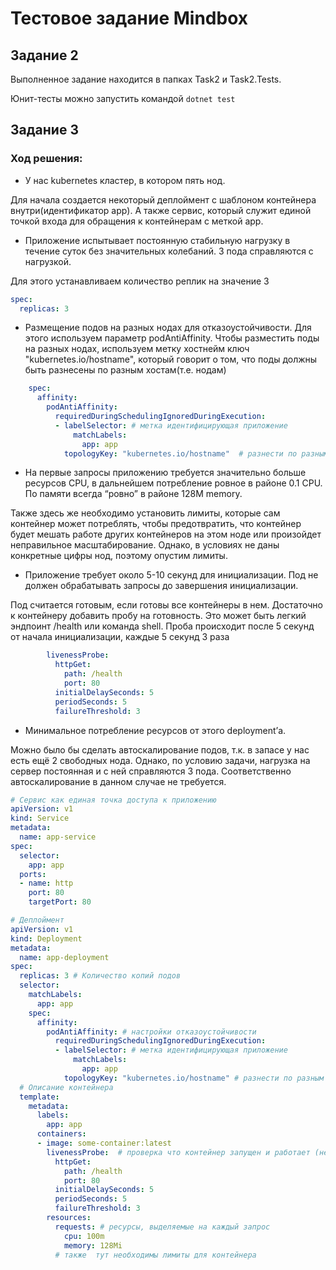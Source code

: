 # Тестовое задание Mindbox
## Задание 2

Выполненное задание находится в папках Task2 и Task2.Tests.

Юнит-тесты можно запустить командой ``dotnet test``
## Задание 3

### Ход решения:
- У нас kubernetes кластер, в котором пять нод.

Для начала создается некоторый деплоймент с шаблоном контейнера внутри(идентификатор app). А также сервис, который служит единой точкой входа для обращения к контейнерам с меткой app.
- Приложение испытывает постоянную стабильную нагрузку в течение суток без значительных колебаний. 3 пода справляются с нагрузкой.

Для этого устанавливаем количество реплик на значение 3
```yaml
spec:
  replicas: 3
```
- Размещение подов на разных нодах для отказоустойчивости.
Для этого используем параметр podAntiAffinity. Чтобы разместить поды на разных нодах, используем метку хостнейм ключ "kubernetes.io/hostname", который говорит о том, что поды должны быть разнесены по разным хостам(т.е. нодам)
```yaml
    spec:
      affinity:
        podAntiAffinity:
          requiredDuringSchedulingIgnoredDuringExecution:
          - labelSelector: # метка идентифицирующая приложение
              matchLabels:
                app: app
            topologyKey: "kubernetes.io/hostname"  # разнести по разным хостам
```
- На первые запросы приложению требуется значительно больше ресурсов CPU, в дальнейшем потребление ровное в районе 0.1 CPU. По памяти всегда “ровно” в районе 128M memory.

Также здесь же необходимо установить лимиты, которые сам контейнер может потреблять, чтобы предотвратить, что контейнер будет мешать работе других контейнеров на этом ноде или произойдет неправильное масштабирование. 
Однако, в условиях не даны конкретные цифры нод, поэтому опустим лимиты.
- Приложение требует около 5-10 секунд для инициализации. Под не должен обрабатывать запросы до завершения инициализации.

Под считается готовым, если готовы все контейнеры в нем. Достаточно к контейнеру добавить пробу на готовность. Это может быть легкий эндпоинт /health или команда shell.
Проба происходит после 5 секунд от начала инициализации, каждые 5 секунд 3 раза
```yaml
        livenessProbe:
          httpGet:
            path: /health
            port: 80
          initialDelaySeconds: 5
          periodSeconds: 5
          failureThreshold: 3
```
- Минимальное потребление ресурсов от этого deployment’а.

Можно было бы сделать автоскалирование подов, т.к. в запасе у нас есть ещё 2 свободных нода. Однако, по условию задачи, нагрузка на сервер постоянная и с ней справляются 3 пода.
Соответственно автоскалирование в данном случае не требуется.
```yaml
# Сервис как единая точка доступа к приложению
apiVersion: v1
kind: Service
metadata:
  name: app-service
spec:
  selector:
    app: app
  ports:
  - name: http
    port: 80
    targetPort: 80

# Деплоймент
apiVersion: v1
kind: Deployment
metadata:
  name: app-deployment
spec:
  replicas: 3 # Количество копий подов
  selector:
    matchLabels:
      app: app
    spec:
      affinity:
        podAntiAffinity: # настройки отказоустойчивости
          requiredDuringSchedulingIgnoredDuringExecution:
          - labelSelector: # метка идентифицирующая приложение
              matchLabels:
                app: app
            topologyKey: "kubernetes.io/hostname" # разнести по разным хостам
  # Описание контейнера
  template:
    metadata:
      labels:
        app: app
      containers:
      - image: some-container:latest
        livenessProbe:  # проверка что контейнер запущен и работает (необходим эндпоинт)
          httpGet:
            path: /health
            port: 80
          initialDelaySeconds: 5
          periodSeconds: 5
          failureThreshold: 3
        resources: 
          requests: # ресурсы, выделяемые на каждый запрос
            cpu: 100m
            memory: 128Mi
          # также  тут необходимы лимиты для контейнера
```

